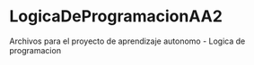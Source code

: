 # LogicaDeProgramacionAA2
Archivos para el proyecto de aprendizaje autonomo - Logica de programacion
